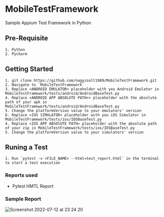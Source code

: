 # MobileTestFramework
Sample Appium Test Framework in Python

## Pre-Requisite
```
1. Python
2. Pycharm
```

## Getting Started
```
1. git clone https://github.com/nagyzsolt1989/MobileTestFramework.git
2. Navigate to `MobileTestFramework`
3. Replace <ANDROID EMULATOR> placeholder with you Android Emulator in MobileTestFramework/tests/android/AndroidBaseTest.py
4. Replace <ANDROID APP ABSOLUTE PATH>> placeholder with the absolute path of your apk in MobileTestFramework/tests/android/AndroidBaseTest.py
5. Change the platformVersion value to your emulators' version
6. Replace <IOS SIMULATOR> placeholder with you iOS Simulator in MobileTestFramework/tests/ios/IOSBaseTest.py
4. Replace <IOS APP ABSOlUTE PATH> placeholder with the absolute path of your zip in MobileTestFramework/tests/ios/IOSBaseTest.py
5. Change the platformVersion value to your simulators' version
```

## Runing a Test
```
1. Run `pytest -v <FILE_NAME> --html=test_report.html` in the terminal to start a test execution
```

### Reports used
- Pytest HMTL Report

### Sample Report
![Screenshot 2022-07-12 at 23 24 20](https://user-images.githubusercontent.com/12999800/178598510-bc1a6e26-0fe1-40d7-8ec9-cabecb6b2fa7.png)
